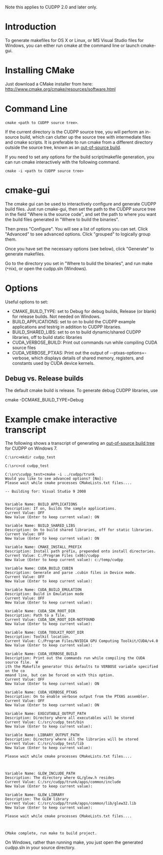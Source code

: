 Note this applies to CUDPP 2.0 and later only.

# Introduction #

To generate makefiles for OS X or Linux, or MS Visual Studio files for Windows, you can either run cmake at the command line or launch cmake-gui.

# Installing CMake #

Just download a CMake installer from here:
http://www.cmake.org/cmake/resources/software.html

# Command Line #

` cmake <path to CUDPP source tree> `.

If the current directory is the CUDPP source tree, you will perform an in-source build, which can clutter up the source tree with intermediate files and cmake scripts.  It is preferable to  run cmake from a different directory outside the source tree, known as an [out-of-source build](http://www.vtk.org/Wiki/CMake_FAQ#Out-of-source_build_trees).

If you need to set any options for the build script/makefile generation, you can run cmake interactively with the following command.

` cmake -i <path to CUDPP source tree> `

# cmake-gui #

The cmake gui can be used to interactively configure and generate CUDPP build files.  Just run cmake-gui, then set the path to the CUDPP source tree in the field "Where is the source code", and set the path to where you want the build files generated in "Where to build the binaries".

Then press "Configure".  You will see a list of options you can set. Click "Advanced" to see advanced options.  Click "grouped" to logically group them.

Once you have set the necessary options (see below), click "Generate" to generate makefiles.

Go to the directory you set in "Where to build the binaries", and run make (` * `nix), or open the cudpp.sln (Windows).

# Options #

Useful options to set:
  * CMAKE\_BUILD\_TYPE: set to Debug for debug builds, Release (or blank) for release builds.  Not needed on Windows.
  * BUILD\_APPLICATIONS: set to on to build the CUDPP example applications and testrig in addition to CUDPP libraries.
  * BUILD\_SHARED\_LIBS: set to on to build dynamic/shared CUDPP libraries, off to build static libraries
  * CUDA\_VERBOSE\_BUILD: Print out commands run while compiling CUDA source files
  * CUDA\_VERBOSE\_PTXAS: Print out the output of --ptxas-options=-verbose, which displays details of shared memory, registers, and constants used by CUDA device kernels.

## Debug vs. Release builds ##

The default cmake build is release.  To generate debug CUDPP libraries, use

cmake -DCMAKE\_BUILD\_TYPE=Debug

# Example cmake interactive transcript #

The following shows a transcript of generating an [out-of-source build tree](http://www.vtk.org/Wiki/CMake_FAQ#Out-of-source_build_trees) for CUDPP on Windows 7.

```
C:\src>mkdir cudpp_test

C:\src>cd cudpp_test

C:\src\cudpp_test>cmake -i ../cudpp/trunk
Would you like to see advanced options? [No]:
Please wait while cmake processes CMakeLists.txt files....

-- Building for: Visual Studio 9 2008


Variable Name: BUILD_APPLICATIONS
Description: If on, builds the sample applications.
Current Value: OFF
New Value (Enter to keep current value): ON

Variable Name: BUILD_SHARED_LIBS
Description: On to build shared libraries, off for static libraries.
Current Value: OFF
New Value (Enter to keep current value): ON

Variable Name: CMAKE_INSTALL_PREFIX
Description: Install path prefix, prepended onto install directories.
Current Value: C:/Program Files (x86)/cudpp
New Value (Enter to keep current value): c:/temp/cudpp

Variable Name: CUDA_BUILD_CUBIN
Description: Generate and parse .cubin files in Device mode.
Current Value: OFF
New Value (Enter to keep current value):

Variable Name: CUDA_BUILD_EMULATION
Description: Build in Emulation mode
Current Value: OFF
New Value (Enter to keep current value):

Variable Name: CUDA_SDK_ROOT_DIR
Description: Path to a file.
Current Value: CUDA_SDK_ROOT_DIR-NOTFOUND
New Value (Enter to keep current value):

Variable Name: CUDA_TOOLKIT_ROOT_DIR
Description: Toolkit location.
Current Value: C:/Program Files/NVIDIA GPU Computing Toolkit/CUDA/v4.0
New Value (Enter to keep current value):

Variable Name: CUDA_VERBOSE_BUILD
Description: Print out the commands run while compiling the CUDA source file.  W
ith the Makefile generator this defaults to VERBOSE variable specified on the co
mmand line, but can be forced on with this option.
Current Value: OFF
New Value (Enter to keep current value): ON

Variable Name: CUDA_VERBOSE_PTXAS
Description: On to enable verbose output from the PTXAS assembler.
Current Value: OFF
New Value (Enter to keep current value): ON

Variable Name: EXECUTABLE_OUTPUT_PATH
Description: Directory where all executables will be stored
Current Value: C:/src/cudpp_test/bin
New Value (Enter to keep current value):

Variable Name: LIBRARY_OUTPUT_PATH
Description: Directory where all the libraries will be stored
Current Value: C:/src/cudpp_test/lib
New Value (Enter to keep current value):

Please wait while cmake processes CMakeLists.txt files....



Variable Name: GLEW_INCLUDE_PATH
Description: The directory where GL/glew.h resides
Current Value: C:/src/cudpp/trunk/apps/common/include
New Value (Enter to keep current value):

Variable Name: GLEW_LIBRARY
Description: The GLEW library
Current Value: C:/src/cudpp/trunk/apps/common/lib/glew32.lib
New Value (Enter to keep current value):

Please wait while cmake processes CMakeLists.txt files....



CMake complete, run make to build project.

```

On Windows, rather than running make, you just open the generated cudpp.sln in your source directory.